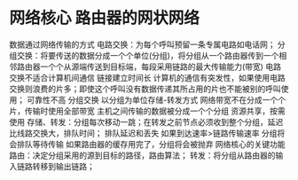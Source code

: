 # 网络核心 路由器的网状网络
  数据通过网络传输的方式
    电路交换：为每个呼叫预留一条专属电路如电话网；
    分组交换：将要传送的数据分成一个个单位(分组)，将分组从一个路由器传到一个相邻路由器一个个从源端传送到目标端，每段采用链路的最大传输能力(带宽)
  电路交换不适合计算机间通信
    链接建立时间长
    计算机的通信有突发性，如果使用电路交换则浪费的片多；即使这个呼叫没有数据传递其所占用的片也不能被别的呼叫使用；
    可靠性不高
  分组交换
    以分组为单位存储-转发方式
      网络带宽不在分成一个个片，传输时使用全部带宽
      主机之间传输的数据被分成一个个分组
    资源共享，按需使用
      存储、转发：分组每次移动一跳；在转发之前节点必须收到整个分组，延迟比线路交换大，排队时间；
    排队延迟和丢失
      如果到达速率>链路传输速率
        分组将会排队等待传输
        如果路由器的缓存用完了，分组将会被抛弃
  网络核心的关键功能
    路由：决定分组采用的源到目标的路径，路由算法；
    转发：将分组从路由器的输入链路转移到输出链路；

